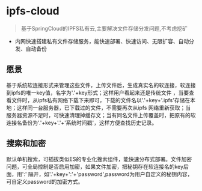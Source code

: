 # ipfs-cloud

> 基于SpringCloud的IPFS私有云,主要解决文件存储分发问题,不考虑挖矿
* 内网快速搭建私有文件存储服务，能快速部署、快速访问、无限扩容、自动分发、自动备份

## 愿景
基于系统软连接形式来管理这些文件，上传文件后，生成真实名的软连接，软连接到ipfs的唯一key值，名字为'.'+key形式；这样用户看起来还是传统文件
，当要查看文件时，从ipfs私有网络下载下来即可，下载的文件名以'.'+key+'.ipfs'存储在本地；这样同一台服务器，已下载过的文件，不需要再次从ipfs
网络重新获取；当服务器资源不足时，可快速清理掉缓存文；当有同名文件上传覆盖时，把原有的软连接名备份为'.'+key+'.'+'系统时间戳'，这样方便查找历史记录。

## 搜索和加密
默认单机搜索，可插拔类似ES的专业化搜索组件，能快速分布式部署。文件加密问题，可全局控制是否启用加密，如果文件加密，把秘钥存在软连接名的key后面，用':'
隔开，如'.'+key+':'+'password',password为用户自定义的秘钥内容，可自定义password的加密方式。